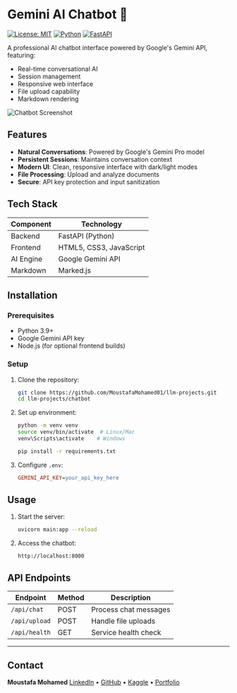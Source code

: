 # Gemini AI Chatbot 🤖

[![License: MIT](https://img.shields.io/badge/License-MIT-blue.svg)](https://opensource.org/licenses/MIT)
[![Python](https://img.shields.io/badge/Python-3.9+-blue.svg)](https://www.python.org/)
[![FastAPI](https://img.shields.io/badge/Framework-FastAPI-green.svg)](https://fastapi.tiangolo.com/)

A professional AI chatbot interface powered by Google's Gemini API, featuring:
- Real-time conversational AI
- Session management
- Responsive web interface
- File upload capability
- Markdown rendering

![Chatbot Screenshot](/static/screenshot.png)

## Features

- **Natural Conversations**: Powered by Google's Gemini Pro model
- **Persistent Sessions**: Maintains conversation context
- **Modern UI**: Clean, responsive interface with dark/light modes
- **File Processing**: Upload and analyze documents
- **Secure**: API key protection and input sanitization

## Tech Stack

| Component       | Technology |
|----------------|------------|
| Backend        | FastAPI (Python) |
| Frontend       | HTML5, CSS3, JavaScript |
| AI Engine      | Google Gemini API |
| Markdown       | Marked.js |

## Installation

### Prerequisites
- Python 3.9+
- Google Gemini API key
- Node.js (for optional frontend builds)

### Setup
1. Clone the repository:
   ```bash
   git clone https://github.com/MoustafaMohamed01/llm-projects.git
   cd llm-projects/chatbot
   ```

2. Set up environment:
   ```bash
   python -m venv venv
   source venv/bin/activate  # Linux/Mac
   venv\Scripts\activate    # Windows
   ```
   ```bash
   pip install -r requirements.txt
   ```

3. Configure `.env`:
   ```ini
   GEMINI_API_KEY=your_api_key_here
   ```

## Usage

1. Start the server:
   ```bash
   uvicorn main:app --reload
   ```

2. Access the chatbot:
   ```
   http://localhost:8000
   ```

## API Endpoints

| Endpoint | Method | Description |
|----------|--------|-------------|
| `/api/chat` | POST | Process chat messages |
| `/api/upload` | POST | Handle file uploads |
| `/api/health` | GET | Service health check |

---

## Contact

**Moustafa Mohamed**
[LinkedIn](https://www.linkedin.com/in/moustafamohamed01/) • [GitHub](https://github.com/MoustafaMohamed01) • [Kaggle](https://www.kaggle.com/moustafamohamed01) • [Portfolio](https://moustafamohamed.netlify.app/)


